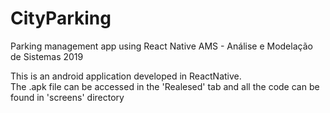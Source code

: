 # CityParking
Parking management app using React Native
AMS - Análise e Modelação de Sistemas 2019


This is an android application developed in ReactNative.   
The .apk file can be accessed in the 'Realesed' tab and all the code can be found in 'screens' directory
